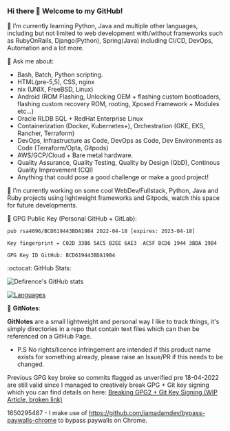 ### Hi there 👋 Welcome to my GitHub!

🌱 I’m currently learning Python, Java and multiple other languages, including but not limited to web development with/without frameworks such as RubyOnRails, Django(Python), Spring(Java) including CI/CD, DevOps, Automation and a lot more.

💬 Ask me about:

* Bash, Batch, Python scripting.
* HTML(pre-5,5), CSS, nginx
* nix (UNIX, FreeBSD, Linux)
* Android (ROM Flashing, Unlocking OEM + flashing custom bootloaders, flashing custom recovery ROM, rooting, Xposed Framework + Modules etc...)
* Oracle RLDB SQL + RedHat Enterprise Linux
* Containerization (Docker, Kubernetes+), Orchestration (GKE, EKS, Rancher, Terraform)
* DevOps, Infrastructure as Code, DevOps as Code, Dev Environments as Code (Terraform/Opta, Gitpods)
* AWS/GCP/Cloud + Bare metal hardware.
* Quality Assurance, Quality Testing, Quality by Design (QbD), Continous Quality Improvement (CQI) 
* Anything that could pose a good challenge or make a good project!

🔭 I’m currently working on some cool WebDev/Fullstack, Python, Java and Ruby projects using lightweight frameworks and Gitpods, watch this space for future developments.

🔑 GPG Public Key (Personal GitHub + GitLab):

```
pub rsa4096/BCD619443BDA19B4 2022-04-18 [expires: 2023-04-18]

Key fingerprint = C02D 33B6 5AC5 B2EE 6AE3  AC5F BCD6 1944 3BDA 19B4 

GPG Key ID GitHub: BCD619443BDA19B4
```

:octocat: GitHub Stats:

![Defirence's GitHub stats](https://github-readme-stats.vercel.app/api?username=defirence&show_icons=true&theme=dark)

[![Languages](https://github-readme-stats.vercel.app/api/top-langs/?username=defirence&layout=compact&theme=dark)](https://github.com/anuraghazra/github-readme-stats)

📒 **GitNotes**:

**GitNotes** are a small lightweight and personal way I like to track things, it's simply directories in a repo that contain text files which can then be referenced on a GitHub Page. 

- P.S No rights/licence infringement are intended if this product name exists for something already, please raise an Issue/PR if this needs to be changed.

Previous GPG key broke so commits flagged as unverified pre 18-04-2022 are still valid since I managed to creatively break GPG + Git key signing which you can find details on here: [Breaking GPG2 + Git Key Signing (WIP Article, broken link)](https://defirence.github.io/gitnotes/break-pgp-2022-04-17)

1650295487 - I make use of https://github.com/iamadamdev/bypass-paywalls-chrome to bypass paywalls on Chrome.
